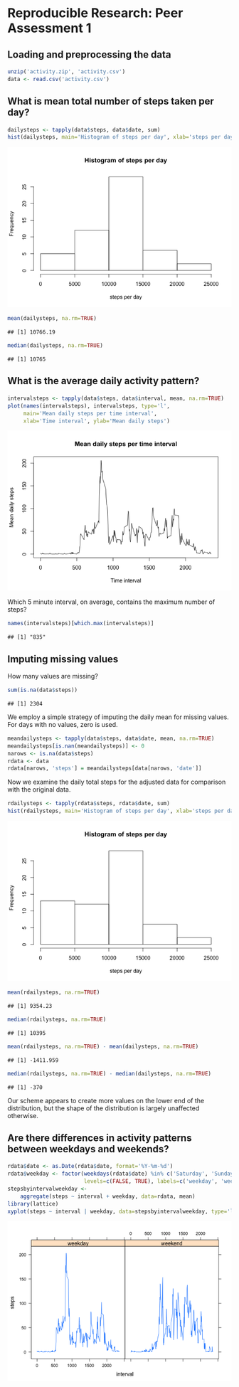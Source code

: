 # Reproducible Research: Peer Assessment 1


## Loading and preprocessing the data


```r
unzip('activity.zip', 'activity.csv')
data <- read.csv('activity.csv')
```

## What is mean total number of steps taken per day?


```r
dailysteps <- tapply(data$steps, data$date, sum)
hist(dailysteps, main='Histogram of steps per day', xlab='steps per day')
```

![](PA1_template_files/figure-html/unnamed-chunk-2-1.png) 

```r
mean(dailysteps, na.rm=TRUE)
```

```
## [1] 10766.19
```

```r
median(dailysteps, na.rm=TRUE)
```

```
## [1] 10765
```

## What is the average daily activity pattern?


```r
intervalsteps <- tapply(data$steps, data$interval, mean, na.rm=TRUE)
plot(names(intervalsteps), intervalsteps, type='l',
     main='Mean daily steps per time interval',
     xlab='Time interval', ylab='Mean daily steps')
```

![](PA1_template_files/figure-html/unnamed-chunk-3-1.png) 

Which 5 minute interval, on average,  contains the maximum number of steps?


```r
names(intervalsteps)[which.max(intervalsteps)]
```

```
## [1] "835"
```

## Imputing missing values

How many values are missing?


```r
sum(is.na(data$steps))
```

```
## [1] 2304
```

We employ a simple strategy of imputing the daily mean for missing values.  For
days with no values, zero is used.


```r
meandailysteps <- tapply(data$steps, data$date, mean, na.rm=TRUE)
meandailysteps[is.nan(meandailysteps)] <- 0
narows <- is.na(data$steps)
rdata <- data
rdata[narows, 'steps'] = meandailysteps[data[narows, 'date']]
```

Now we examine the daily total steps for the adjusted data for comparison with
the original data.


```r
rdailysteps <- tapply(rdata$steps, rdata$date, sum)
hist(rdailysteps, main='Histogram of steps per day', xlab='steps per day')
```

![](PA1_template_files/figure-html/unnamed-chunk-7-1.png) 

```r
mean(rdailysteps, na.rm=TRUE)
```

```
## [1] 9354.23
```

```r
median(rdailysteps, na.rm=TRUE)
```

```
## [1] 10395
```

```r
mean(rdailysteps, na.rm=TRUE) - mean(dailysteps, na.rm=TRUE)
```

```
## [1] -1411.959
```

```r
median(rdailysteps, na.rm=TRUE) - median(dailysteps, na.rm=TRUE)
```

```
## [1] -370
```

Our scheme appears to create more values on the lower end of the distribution,
but the shape of the distribution is largely unaffected otherwise.

## Are there differences in activity patterns between weekdays and weekends?


```r
rdata$date <- as.Date(rdata$date, format='%Y-%m-%d')
rdata$weekday <- factor(weekdays(rdata$date) %in% c('Saturday', 'Sunday'),
                        levels=c(FALSE, TRUE), labels=c('weekday', 'weekend'))
stepsbyintervalweekday <-
    aggregate(steps ~ interval + weekday, data=rdata, mean)
library(lattice)
xyplot(steps ~ interval | weekday, data=stepsbyintervalweekday, type='l')
```

![](PA1_template_files/figure-html/unnamed-chunk-8-1.png) 
